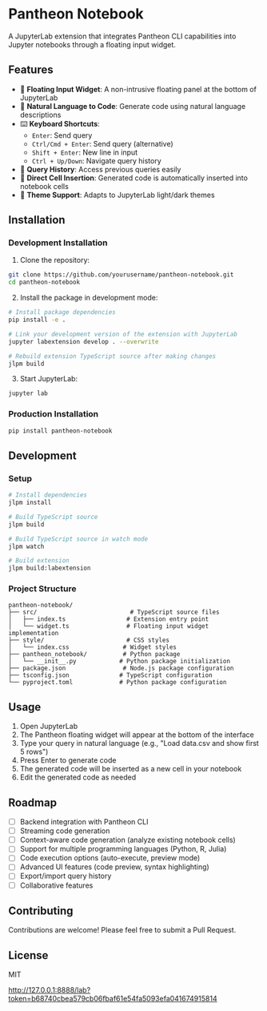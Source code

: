 # Pantheon Notebook

A JupyterLab extension that integrates Pantheon CLI capabilities into Jupyter notebooks through a floating input widget.

## Features

- 🎯 **Floating Input Widget**: A non-intrusive floating panel at the bottom of JupyterLab
- 💬 **Natural Language to Code**: Generate code using natural language descriptions
- ⌨️ **Keyboard Shortcuts**: 
  - `Enter`: Send query
  - `Ctrl/Cmd + Enter`: Send query (alternative)
  - `Shift + Enter`: New line in input
  - `Ctrl + Up/Down`: Navigate query history
- 🔄 **Query History**: Access previous queries easily
- 📝 **Direct Cell Insertion**: Generated code is automatically inserted into notebook cells
- 🎨 **Theme Support**: Adapts to JupyterLab light/dark themes

## Installation

### Development Installation

1. Clone the repository:
```bash
git clone https://github.com/yourusername/pantheon-notebook.git
cd pantheon-notebook
```

2. Install the package in development mode:
```bash
# Install package dependencies
pip install -e .

# Link your development version of the extension with JupyterLab
jupyter labextension develop . --overwrite

# Rebuild extension TypeScript source after making changes
jlpm build
```

3. Start JupyterLab:
```bash
jupyter lab
```

### Production Installation

```bash
pip install pantheon-notebook
```

## Development

### Setup

```bash
# Install dependencies
jlpm install

# Build TypeScript source
jlpm build

# Build TypeScript source in watch mode
jlpm watch

# Build extension
jlpm build:labextension
```

### Project Structure

```
pantheon-notebook/
├── src/                          # TypeScript source files
│   ├── index.ts                 # Extension entry point
│   └── widget.ts                # Floating input widget implementation
├── style/                       # CSS styles
│   └── index.css               # Widget styles
├── pantheon_notebook/          # Python package
│   └── __init__.py            # Python package initialization
├── package.json                # Node.js package configuration
├── tsconfig.json              # TypeScript configuration
└── pyproject.toml             # Python package configuration
```

## Usage

1. Open JupyterLab
2. The Pantheon floating widget will appear at the bottom of the interface
3. Type your query in natural language (e.g., "Load data.csv and show first 5 rows")
4. Press Enter to generate code
5. The generated code will be inserted as a new cell in your notebook
6. Edit the generated code as needed

## Roadmap

- [ ] Backend integration with Pantheon CLI
- [ ] Streaming code generation
- [ ] Context-aware code generation (analyze existing notebook cells)
- [ ] Support for multiple programming languages (Python, R, Julia)
- [ ] Code execution options (auto-execute, preview mode)
- [ ] Advanced UI features (code preview, syntax highlighting)
- [ ] Export/import query history
- [ ] Collaborative features

## Contributing

Contributions are welcome! Please feel free to submit a Pull Request.

## License

MIT

http://127.0.0.1:8888/lab?token=b68740cbea579cb06fbaf61e54fa5093efa041674915814